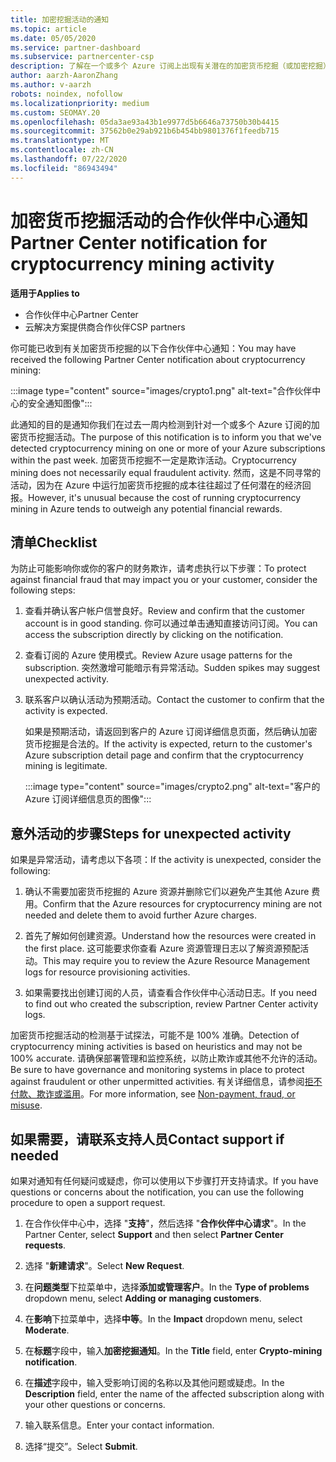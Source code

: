 ```yaml
---
title: 加密挖掘活动的通知
ms.topic: article
ms.date: 05/05/2020
ms.service: partner-dashboard
ms.subservice: partnercenter-csp
description: 了解在一个或多个 Azure 订阅上出现有关潜在的加密货币挖掘（或加密挖掘）的通知时，这意味着什么。
author: aarzh-AaronZhang
ms.author: v-aarzh
robots: noindex, nofollow
ms.localizationpriority: medium
ms.custom: SEOMAY.20
ms.openlocfilehash: 05da3ae93a43b1e9977d5b6646a73750b30b4415
ms.sourcegitcommit: 37562b0e29ab921b6b454bb9801376f1feedb715
ms.translationtype: MT
ms.contentlocale: zh-CN
ms.lasthandoff: 07/22/2020
ms.locfileid: "86943494"
---
```

# <a name="partner-center-notification-for-cryptocurrency-mining-activity"></a><span data-ttu-id="93411-103">加密货币挖掘活动的合作伙伴中心通知</span><span class="sxs-lookup"><span data-stu-id="93411-103">Partner Center notification for cryptocurrency mining activity</span></span>

<span data-ttu-id="93411-104">**适用于**</span><span class="sxs-lookup"><span data-stu-id="93411-104">**Applies to**</span></span>

-  <span data-ttu-id="93411-105">合作伙伴中心</span><span class="sxs-lookup"><span data-stu-id="93411-105">Partner Center</span></span>
-  <span data-ttu-id="93411-106">云解决方案提供商合作伙伴</span><span class="sxs-lookup"><span data-stu-id="93411-106">CSP partners</span></span>

<span data-ttu-id="93411-107">你可能已收到有关加密货币挖掘的以下合作伙伴中心通知：</span><span class="sxs-lookup"><span data-stu-id="93411-107">You may have received the following Partner Center notification about cryptocurrency mining:</span></span>

:::image type="content" source="images/crypto1.png" alt-text="合作伙伴中心的安全通知图像":::

<span data-ttu-id="93411-109">此通知的目的是通知你我们在过去一周内检测到针对一个或多个 Azure 订阅的加密货币挖掘活动。</span><span class="sxs-lookup"><span data-stu-id="93411-109">The purpose of this notification is to inform you that we've detected cryptocurrency mining on one or more of your Azure subscriptions within the past week.</span></span> <span data-ttu-id="93411-110">加密货币挖掘不一定是欺诈活动。</span><span class="sxs-lookup"><span data-stu-id="93411-110">Cryptocurrency mining does not necessarily equal fraudulent activity.</span></span> <span data-ttu-id="93411-111">然而，这是不同寻常的活动，因为在 Azure 中运行加密货币挖掘的成本往往超过了任何潜在的经济回报。</span><span class="sxs-lookup"><span data-stu-id="93411-111">However, it's unusual because the cost of running cryptocurrency mining in Azure tends to outweigh any potential financial rewards.</span></span>

## <a name="checklist"></a><span data-ttu-id="93411-112">清单</span><span class="sxs-lookup"><span data-stu-id="93411-112">Checklist</span></span>

<span data-ttu-id="93411-113">为防止可能影响你或你的客户的财务欺诈，请考虑执行以下步骤：</span><span class="sxs-lookup"><span data-stu-id="93411-113">To protect against financial fraud that may impact you or your customer, consider the following steps:</span></span>

1. <span data-ttu-id="93411-114">查看并确认客户帐户信誉良好。</span><span class="sxs-lookup"><span data-stu-id="93411-114">Review and confirm that the customer account is in good standing.</span></span> <span data-ttu-id="93411-115">你可以通过单击通知直接访问订阅。</span><span class="sxs-lookup"><span data-stu-id="93411-115">You can access the subscription directly by clicking on the notification.</span></span>

2. <span data-ttu-id="93411-116">查看订阅的 Azure 使用模式。</span><span class="sxs-lookup"><span data-stu-id="93411-116">Review Azure usage patterns for the subscription.</span></span> <span data-ttu-id="93411-117">突然激增可能暗示有异常活动。</span><span class="sxs-lookup"><span data-stu-id="93411-117">Sudden spikes may suggest unexpected activity.</span></span>

3. <span data-ttu-id="93411-118">联系客户以确认活动为预期活动。</span><span class="sxs-lookup"><span data-stu-id="93411-118">Contact the customer to confirm that the activity is expected.</span></span>

   <span data-ttu-id="93411-119">如果是预期活动，请返回到客户的 Azure 订阅详细信息页面，然后确认加密货币挖掘是合法的。</span><span class="sxs-lookup"><span data-stu-id="93411-119">If the activity is expected, return to the customer's Azure subscription detail page and confirm that the cryptocurrency mining is legitimate.</span></span>

   :::image type="content" source="images/crypto2.png" alt-text="客户的 Azure 订阅详细信息页的图像":::

## <a name="steps-for-unexpected-activity"></a><span data-ttu-id="93411-121">意外活动的步骤</span><span class="sxs-lookup"><span data-stu-id="93411-121">Steps for unexpected activity</span></span>

<span data-ttu-id="93411-122">如果是异常活动，请考虑以下各项：</span><span class="sxs-lookup"><span data-stu-id="93411-122">If the activity is unexpected, consider the following:</span></span>

1. <span data-ttu-id="93411-123">确认不需要加密货币挖掘的 Azure 资源并删除它们以避免产生其他 Azure 费用。</span><span class="sxs-lookup"><span data-stu-id="93411-123">Confirm that the Azure resources for cryptocurrency mining are not needed and delete them to avoid further Azure charges.</span></span>

2. <span data-ttu-id="93411-124">首先了解如何创建资源。</span><span class="sxs-lookup"><span data-stu-id="93411-124">Understand how the resources were created in the first place.</span></span> <span data-ttu-id="93411-125">这可能要求你查看 Azure 资源管理日志以了解资源预配活动。</span><span class="sxs-lookup"><span data-stu-id="93411-125">This may require you to review the Azure Resource Management logs for resource provisioning activities.</span></span>

3. <span data-ttu-id="93411-126">如果需要找出创建订阅的人员，请查看合作伙伴中心活动日志。</span><span class="sxs-lookup"><span data-stu-id="93411-126">If you need to find out who created the subscription, review Partner Center activity logs.</span></span>

<span data-ttu-id="93411-127">加密货币挖掘活动的检测基于试探法，可能不是 100% 准确。</span><span class="sxs-lookup"><span data-stu-id="93411-127">Detection of cryptocurrency mining activities is based on heuristics and may not be 100% accurate.</span></span> <span data-ttu-id="93411-128">请确保部署管理和监控系统，以防止欺诈或其他不允许的活动。</span><span class="sxs-lookup"><span data-stu-id="93411-128">Be sure to have governance and monitoring systems in place to protect against fraudulent or other unpermitted activities.</span></span> <span data-ttu-id="93411-129">有关详细信息，请参阅[拒不付款、欺诈或滥用](non-payment--fraud--or-misuse.md)。</span><span class="sxs-lookup"><span data-stu-id="93411-129">For more information, see [Non-payment, fraud, or misuse](non-payment--fraud--or-misuse.md).</span></span>

## <a name="contact-support-if-needed"></a><span data-ttu-id="93411-130">如果需要，请联系支持人员</span><span class="sxs-lookup"><span data-stu-id="93411-130">Contact support if needed</span></span>

<span data-ttu-id="93411-131">如果对通知有任何疑问或疑虑，你可以使用以下步骤打开支持请求。</span><span class="sxs-lookup"><span data-stu-id="93411-131">If you have questions or concerns about the notification, you can use the following procedure to open a support request.</span></span>

1. <span data-ttu-id="93411-132">在合作伙伴中心中，选择 "**支持**"，然后选择 "**合作伙伴中心请求**"。</span><span class="sxs-lookup"><span data-stu-id="93411-132">In the Partner Center, select **Support** and then select **Partner Center requests**.</span></span>

2. <span data-ttu-id="93411-133">选择 "**新建请求**"。</span><span class="sxs-lookup"><span data-stu-id="93411-133">Select **New Request**.</span></span> 

3. <span data-ttu-id="93411-134">在**问题类型**下拉菜单中，选择**添加或管理客户**。</span><span class="sxs-lookup"><span data-stu-id="93411-134">In the **Type of problems** dropdown menu, select **Adding or managing customers**.</span></span>

4. <span data-ttu-id="93411-135">在**影响**下拉菜单中，选择**中等**。</span><span class="sxs-lookup"><span data-stu-id="93411-135">In the **Impact** dropdown menu, select **Moderate**.</span></span>

5. <span data-ttu-id="93411-136">在**标题**字段中，输入**加密挖掘通知**。</span><span class="sxs-lookup"><span data-stu-id="93411-136">In the **Title** field, enter **Crypto-mining notification**.</span></span>

6. <span data-ttu-id="93411-137">在**描述**字段中，输入受影响订阅的名称以及其他问题或疑虑。</span><span class="sxs-lookup"><span data-stu-id="93411-137">In the **Description** field, enter the name of the affected subscription along with your other questions or concerns.</span></span>

7. <span data-ttu-id="93411-138">输入联系信息。</span><span class="sxs-lookup"><span data-stu-id="93411-138">Enter your contact information.</span></span>

8. <span data-ttu-id="93411-139">选择“提交”。</span><span class="sxs-lookup"><span data-stu-id="93411-139">Select **Submit**.</span></span>
